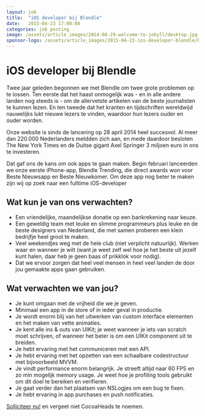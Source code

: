 ```yaml
---
layout: job
title:  "iOS developer bij Blendle"
date:   2015-04-23 17:00:00
categories: job posting
image: /assets/article_images/2014-08-29-welcome-to-jekyll/desktop.jpg
sponsor-logo: /assets/article_images/2015-04-23-ios-developer-blendle/blendle.png
---
```


# iOS developer bij Blendle

Twee jaar geleden begonnen we met Blendle om twee grote problemen op te lossen. Ten eerste dat het haast onmogelijk was - en in alle andere landen nog steeds is - om de allervetste artikelen van de beste journalisten te kunnen lezen. En ten tweede dat het kranten en tijdschriften wereldwijd nauwelijks lukt nieuwe lezers te vinden, waardoor hun lezers ouder en ouder worden.

Onze website is sinds de lancering op 28 april 2014 heel succesvol. Al meer dan 220.000 Nederlanders meldden zich aan, en mede daardoor besloten The New York Times en de Duitse gigant Axel Springer 3 miljoen euro in ons te investeren.

Dat gaf ons de kans om ook apps te gaan maken. Begin februari lanceerden we onze eerste iPhone-app, Blendle Trending, die direct awards won voor Beste Nieuwsapp en Beste Nieuwkomer. Om deze app nog beter te maken zijn wij op zoek naar een fulltime iOS-developer

## Wat kun je van ons verwachten?

- Een vriendelijke, maandelijkse donatie op een bankrekening naar keuze.
- Een geweldig team met leuke en slimme programmeurs plus leuke en de beste designers van Nederland, die met samen proberen een klein bedrijfje heel groot te maken.
- Veel weekendjes weg met de hele club (niet verplicht natuurlijk).
Werken waar en wanneer je wilt (want je weet zelf wel hoe je het beste uit jezelf kunt halen, daar heb je geen baas of prikklok voor nodig).
- Dat we ervoor zorgen dat heel veel mensen in heel veel landen de door jou gemaakte apps gaan gebruiken.

## Wat verwachten we van jou?

- Je kunt omgaan met de vrijheid die we je geven.
- Minimaal een app in de store of in ieder geval in productie.
- Je wordt enorm blij van het uitwerken van custom interface elementen en het maken van vette animaties.
- Je kent alle ins & outs van UIKit; je weet wanneer je iets van scratch moet schrijven, of wanneer het beter is om een UIKit component uit te breiden.
- Je hebt ervaring met het communiceren met een API.
- Je hebt ervaring met het opzetten van een schaalbare codestructuur met bijvoorbeeld MVVM.
- Je vindt performance enorm belangrijk. Je streeft altijd naar 60 FPS en zo min mogelijk memory usage. Je weet hoe je profiling tools gebruikt om dit doel te bereiken en verifieren.
- Je gaat verder dan het plaatsen van NSLogjes om een bug te fixen.
- Je hebt ervaring in app purchases en push notificaties.

[Solliciteer nu!](https://blendle.homerun.hr/ios-developer/apply) en vergeet niet CocoaHeads te noemen.
